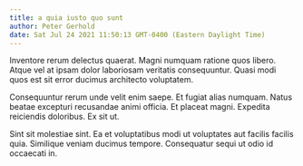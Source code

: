```yaml
---
title: a quia iusto quo sunt
author: Peter Gerhold
date: Sat Jul 24 2021 11:50:13 GMT-0400 (Eastern Daylight Time)
---
```

Inventore rerum delectus quaerat. Magni numquam ratione quos libero. Atque vel at ipsam dolor laboriosam veritatis consequuntur. Quasi modi quos est sit error ducimus architecto voluptatem.

 Consequuntur rerum unde velit enim saepe. Et fugiat alias numquam. Natus beatae excepturi recusandae animi officia. Et placeat magni. Expedita reiciendis doloribus. Ex sit ut.

 Sint sit molestiae sint. Ea et voluptatibus modi ut voluptates aut facilis facilis quia. Similique veniam ducimus tempore. Consequatur sequi ut odio id occaecati in.